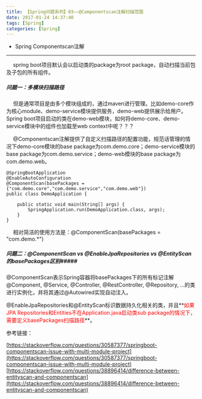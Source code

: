 ```yaml
---
title: 【Spring问题系列】03——@Componentscan注解扫描范围
date: 2017-01-24 14:37:40
tags: [Spring]
categories: [Spring]
---
```

- Spring Componentscan注解
<!-- more -->

--------------------------------

&ensp; &ensp;spring boot项目默认会以启动类的package为root package，自动扫描当前包及子包的所有组件。

##### 问题一：多模块扫描路径 #####
&ensp; &ensp;但是通常项目是由多个模块组成的，通过maven进行管理。比如demo-core作为核心module、demo-service模块提供服务，demo-web提供展示给用户。Spring boot项目启动的类在demo-web模块，如何将demo-core、demo-service模块中的组件也加载至web context中呢？？？

&ensp; &ensp;@Componentscan注解提供了自定义扫描路径的配置功能，规范话管理的情况下demo-core模块的base package为com.demo.core；demo-service模块的base package为com.demo.service；demo-web模块的base package为com.demo.web。
	
	@SpringBootApplication
	@EnableAutoConfiguration
	@ComponentScan(basePackages = {"com.demo.core","com.demo.service","com.demo.web"})
	public class DemoApplication {
	
	    public static void main(String[] args) {
	        SpringApplication.run(DemoApplication.class, args);
	    }
	}

&ensp; &ensp;相对简洁的使用方法是：@ComponentScan(basePackages = "com.demo.*")

##### 问题二：*@ComponentScan* vs *@EnableJpaRepositories* vs  *@EntityScan*的*basePackages*区别#####

@ComponentScan表示Spring容器将basePackages下的所有标记注解@Component, @Service, @Controller, @RestController, @Repository, ...的类进行实例化，并将其通过@Autowired实现自动注入。

@EnableJpaRepositories和@EntityScan标识数据持久化相关的类，并且**<span style="color:red">如果JPA Repositories和Entities不在Application.java启动类sub package的情况下，需要定义basePackages扫描路径</span>**。



参考链接：

[https://stackoverflow.com/questions/30587377/springboot-componentscan-issue-with-multi-module-project](https://stackoverflow.com/questions/30587377/springboot-componentscan-issue-with-multi-module-project)
[https://stackoverflow.com/questions/38896414/difference-between-entityscan-and-componentscan](https://stackoverflow.com/questions/38896414/difference-between-entityscan-and-componentscan)
